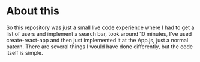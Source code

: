 # About this

So this repository was just a small live code experience where I had to get a list of users and implement a search bar, took around 10 minutes, I've used create-react-app and then just implemented it at the App.js, just a normal patern. There are several things I would have done differently, but the code itself is simple.

